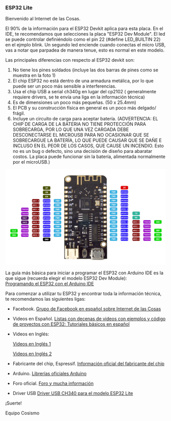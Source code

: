 ### ESP32 Lite

Bienvenido al Internet de las Cosas.

 El 90% de la información para el ESP32 Devkit aplica para esta placa. En el IDE, te recomendamos que selecciones la placa "ESP32 Dev Module". El led se puede controlar definiéndolo como el pin 22 (#define LED_BUILTIN 22) en el ejmplo blink. Un segundo led enciende cuando conectas el micro USB, vas a notar que parpadea de manera tenue, esto es normal en este modelo.

Las principales diferencias con respecto al ESP32 devkit son:  
1) No tiene los pines soldados (incluye las dos barras de pines como se muestra en la foto 1)  
2) El chip ESP32 no está dentro de una armadura metálica, por lo que puede ser un poco más sensible a interferencias.  
3) Usa el chip USB a serial ch340g en lugar del cp2102 ( generalmente requiere drivers, se te envía una liga en la información técnica)  
4) Es de dimensiones un poco más pequeñas. (50 x 25.4mm)  
5) El PCB y su construcción física en general es un poco más delgado/ frágil.  
6) Incluye un circuito de carga para aceptar batería. (ADVERTENCIA: EL CHIP DE CARGA DE LA BATERIA NO TIENE PROTECCIÓN PARA SOBRECARGA, POR LO QUE UNA VEZ CARGADA DEBE DESCONECTARSE EL MICROUSB PARA NO OCASIONAR QUE SE SOBRECARGUE LA BATERÍA, LO QUE PUEDE CAUSAR QUE SE DAÑE E INCLUSO EN EL PEOR DE LOS CASOS, QUE CAUSE UN INCENDIO. Esto no es un bug o defecto, sino una decisión de diseño para abaratar costos. La placa puede funcionar sin la batería, alimentada normalmente por el microUSB.)  


![Cosismo ESP32 Lite](https://raw.githubusercontent.com/cosismo/esp32-lite/master/esp32-lite-pinout.jpg)

La guía más básica para iniciar a programar el ESP32 con Arduino IDE es la que sigue (recuerda elegir el modelo ESP32 Dev Module):  
[Programando el ESP32 con el Arduino IDE](https://www.profetolocka.com.ar/2020/07/09/programando-el-esp-32-con-el-arduino-ide/)

Para comenzar a utilizar tu ESP32 y encontrar toda la información técnica, te recomendamos las siguientes ligas:

* Facebook.
[Grupo de Facebook en español sobre Internet de las Cosas](https://www.facebook.com/groups/724628401049648/)

* Videos en Español.
[Listas con decenas de videos con ejemplos y código de proyectos con ESP32:
Tutoriales básicos en español](https://www.youtube.com/playlist?list=PL2xmtLUbEugnUoLiRTqwCm5wi2MSzsw3D)

* Videos en Inglés:

  [Videos en Inglés 1](https://www.youtube.com/watch?v=rP9p0MzxSos&list=PLxJ8_KSR8bp5-F4HVG4QOm4Kt6wQhzsjU)

  [Videos en Inglés 2](https://www.youtube.com/watch?v=jhjZZkKupk8&list=PL3XBzmAj53RnZPeWe799F-uoXERBldhn9)
  
* Fabricante del chip, Espressif. 
[Información oficial del fabricante del chip](https://www.espressif.com/en/products/socs/esp32)

* Arduino. 
[Librerías oficiales Arduino](https://github.com/espressif/arduino-esp32)

* Foro oficial.
[Foro y mucha información](https://esp32.com/)

* Driver USB
[Driver USB CH340 para el modelo ESP32 Lite](https://cosismo.github.io/usbttl-ch340)

¡Suerte!

  Equipo Cosismo
